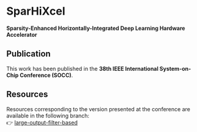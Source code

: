 # SparHiXcel
**Sparsity-Enhanced Horizontally-Integrated Deep Learning Hardware Accelerator**

## Publication
This work has been published in the **38th IEEE International System-on-Chip Conference (SOCC)**.

## Resources
Resources corresponding to the version presented at the conference are available in the following branch:  
👉 [large-output-filter-based](../../tree/large-output-filter-based)

